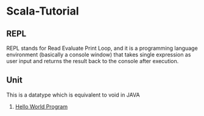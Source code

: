 # Scala-Tutorial
## REPL
REPL stands for Read Evaluate Print Loop, and it is a programming language environment (basically a console window) that takes single expression as user input and returns the result back to the console after execution.

## Unit
This is a datatype which is equivalent to void in JAVA

1. [Hello World Program]('./HelloWorld.scala')